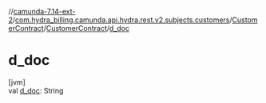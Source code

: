 //[camunda-7.14-ext-2](../../../../index.md)/[com.hydra_billing.camunda.api.hydra.rest.v2.subjects.customers](../../index.md)/[CustomerContract](../index.md)/[CustomerContract](index.md)/[d_doc](d_doc.md)

# d_doc

[jvm]\
val [d_doc](d_doc.md): String
